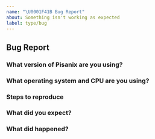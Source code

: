 ```yaml
---
name: "\U0001F41B Bug Report"
about: Something isn't working as expected
label: type/bug
---
```


## Bug Report

<!-- Thanks for your bug report! Don't worry if you can't fill out all the sections. -->

### What version of Pisanix are you using?
<!-- You can run `pisanix --version` -->

### What operating system and CPU are you using?
<!-- If you're using Linux, you can run `cat /proc/cpuinfo` -->

### Steps to reproduce
<!-- If possible, provide a recipe for reproducing the error. A complete runnable program is good. -->

### What did you expect?

### What did happened?
